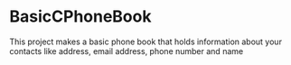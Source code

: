 # BasicCPhoneBook
This project makes a basic phone book that holds information about your contacts like address, email address, phone number and name
